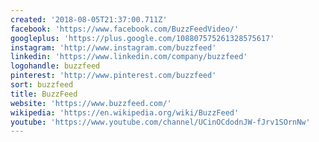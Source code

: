 ```yaml
---
created: '2018-08-05T21:37:00.711Z'
facebook: 'https://www.facebook.com/BuzzFeedVideo/'
googleplus: 'https://plus.google.com/108807575261328575617'
instagram: 'http://www.instagram.com/buzzfeed'
linkedin: 'https://www.linkedin.com/company/buzzfeed'
logohandle: buzzfeed
pinterest: 'http://www.pinterest.com/buzzfeed'
sort: buzzfeed
title: BuzzFeed
website: 'https://www.buzzfeed.com/'
wikipedia: 'https://en.wikipedia.org/wiki/BuzzFeed'
youtube: 'https://www.youtube.com/channel/UCinOCdodnJW-fJrv1SOrnNw'
---
```

